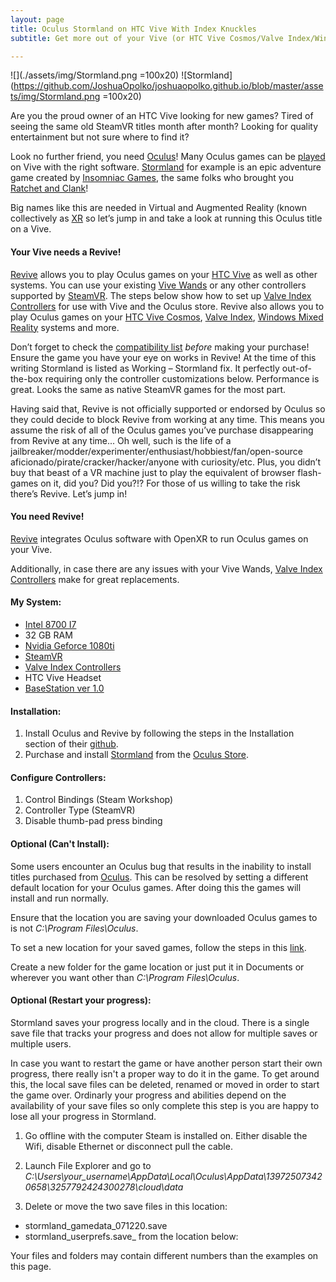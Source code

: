 ```yaml
---
layout: page
title: Oculus Stormland on HTC Vive With Index Knuckles
subtitle: Get more out of your Vive (or HTC Vive Cosmos/Valve Index/Windows Mixed Reality) with Revive!

---
```

![](./assets/img/Stormland.png =100x20)
![Stormland](https://github.com/JoshuaOpolko/joshuaopolko.github.io/blob/master/assets/img/Stormland.png =100x20)

Are you the proud owner of an HTC Vive looking for new games? Tired of seeing the same old SteamVR titles month after month? Looking for quality entertainment but not sure where to find it? 

Look no further friend, you need [Oculus](https://www.oculus.com/experiences/rift/)! Many Oculus games can be [played](https://github.com/LibreVR/Revive/wiki/Compatibility-list) on Vive with the right software. [Stormland](https://www.oculus.com/stormland/?locale=en_US) for example is an epic adventure game created by [Insomniac Games](https://insomniac.games), the same folks who brought you [Ratchet and Clank](https://insomniac.games/game/ratchet-and-clank-ps4/)! 

Big names like this are needed in Virtual and Augmented Reality (known collectively as [XR](https://en.wikipedia.org/wiki/Extended_reality) so let’s jump in and take a look at running this Oculus title on a Vive.

#### Your Vive needs a Revive!
[Revive](https://github.com/LibreVR/Revive/releases) allows you to play Oculus games on your [HTC Vive](https://www.vive.com/ca/accessory/controller/) as well as other systems. You can use your existing [Vive Wands](https://www.vive.com/ca/accessory/controller/) or any other controllers supported by [SteamVR](https://store.steampowered.com/app/250820/SteamVR/). The steps below show how to set up [Valve Index Controllers](https://www.valvesoftware.com/en/index/controllers) for use with Vive and the Oculus store. Revive also allows you to play Oculus games on your [HTC Vive Cosmos](https://www.vive.com/eu/product/vive-cosmos/features/), [Valve Index](https://www.valvesoftware.com/en/index/headset), [Windows Mixed Reality](https://www.microsoft.com/en-us/mixed-reality/windows-mixed-reality) systems and more.

Don’t forget to check the [compatibility list](https://github.com/LibreVR/Revive/wiki/Compatibility-list) _before_ making your purchase! Ensure the game you have your eye on works in Revive! At the time of this writing Stormland is listed as Working – Stormland fix. It perfectly out-of-the-box requiring only the controller customizations below. Performance is great. Looks the same as native SteamVR games for the most part. 

Having said that, Revive is not officially supported or endorsed by Oculus so they could decide to block Revive from working at any time. This means you assume the risk of all of the Oculus games you’ve purchase disappearing from Revive at any time... Oh well, such is the life of a jailbreaker/modder/experimenter/enthusiast/hobbiest/fan/open-source aficionado/pirate/cracker/hacker/anyone with curiosity/etc. Plus, you didn’t buy that beast of a VR machine just to play the equivalent of browser flash-games on it, did you? Did you?!? For those of us willing to take the risk there’s Revive. Let’s jump in!





#### You need Revive!
[Revive](https://github.com/LibreVR/Revive) integrates Oculus software with OpenXR to run Oculus games on your Vive.

Additionally, in case there are any issues with your Vive Wands, [Valve Index Controllers](https://www.valvesoftware.com/en/index/controllers) make for great replacements.

#### My System:  
* [Intel 8700 I7](https://ark.intel.com/content/www/us/en/ark/products/126686/intel-core-i7-8700-processor-12m-cache-up-to-4-60-ghz.html)
* 32 GB RAM 
* [Nvidia Geforce 1080ti](https://www.nvidia.com/en-sg/geforce/products/10series/geforce-gtx-1080-ti/)
* [SteamVR](https://store.steampowered.com/app/250820/SteamVR/)
* [Valve Index Controllers](https://www.valvesoftware.com/en/index/controllers)
* HTC Vive Headset 
* [BaseStation ver 1.0](https://www.vive.com/eu/accessory/base-station/)

#### Installation: 
1. Install Oculus and Revive by following the steps in the Installation section of their [github](https://github.com/LibreVR/Revive). 
2. Purchase and install [Stormland](https://www.oculus.com/experiences/rift/1360938750683878/?ranking_trace=117254459210015_1360938750683878_SKYLINEWEB_15sLveFiOUbKwuHmu) from the [Oculus Store](https://www.oculus.com/).

#### Configure Controllers: 
1. Control Bindings (Steam Workshop)
2. Controller Type (SteamVR)
3. Disable thumb-pad press binding

#### Optional (Can't Install): 
Some users encounter an Oculus bug that results in the inability to install titles purchased from [Oculus](https://www.oculus.com/experiences/rift/). This can be resolved by setting a different default location for your Oculus games. After doing this the games will install and run normally. 

Ensure that the location you are saving your downloaded Oculus games to is not _C:\Program Files\Oculus_. 

To set a new location for your saved games, follow the steps in this [link](https://www.windowscentral.com/how-change-where-you-save-oculus-rift-games-your-pc).

Create a new folder for the game location or just put it in Documents or wherever you want other than _C:\Program Files\Oculus_.

#### Optional (Restart your progress):  
Stormland saves your progress locally and in the cloud. There is a single save file that tracks your progress and does not allow for multiple saves or multiple users. 

In case you want to restart the game or have another person start their own progress, there really isn't a proper way to do it in the game. To get around this, the local save files can be deleted, renamed or moved in order to start the game over. Ordinarly your progress and abilities depend on the availability of your save files so only complete this step is you are happy to lose all your progress in Stormland.

1. Go offline with the computer Steam is installed on. Either disable the Wifi, disable Ethernet or disconnect pull the cable.
2. Launch File Explorer and go to _C:\Users\your_username\AppData\Local\Oculus\AppData\139725073420658\3257792424300278\cloud\data_

3. Delete or move the two save files in this location:
* stormland_gamedata_071220.save
* stormland_userprefs.save_ from the location below:

Your files and folders may contain different numbers than the examples on this page.


